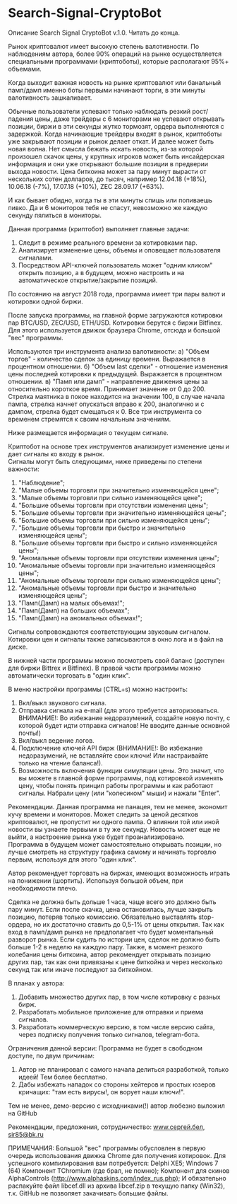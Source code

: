 # Search-Signal-CryptoBot
Описание Search Signal CryptoBot v.1.0.
Читать до конца.

Рынок криптовалют имеет высокую степень валотивности.
По наблюдениям автора, более 90% операций на рынке осуществляется специальными программами (криптоботы), которые располагают 95%+ объемами.

Когда выходит важная новость на рынке криптовалют или банальный памп/дамп именно боты первыми начинают торги, в эти минуты валотивность зашкаливает.

Обычные пользователи успевают только наблюдать резкий рост/падения цены, даже трейдеры с 6 мониторами не успевают открывать позиции, биржи в эти секунды жутко тормозят, ордера выполняются с задержкой. Когда начинающие трейдеры входят в рынок, криптоботы уже закрывают позиции и рынок делает откат. И далее может быть новая волна. Нет смысла бежать искать новость, из-за которой произошел скачок цены, у крупных игроков может быть инсайдерская информация и они уже открывают большие позиции в предверии выхода новости. Цена биткоина может за пару минут вырасти от нескольких сотен долларов, до тысяч, например 12.04.18 (+18%), 10.06.18 (-7%), 17.07.18 (+10%), ZEC 28.09.17 (+63%).

И как бывает обидно, когда ты в эти минуты спишь или попиваешь пивко. Да и 6 мониторов тебя не спасут, невозможно же каждую секунду пялиться в мониторы. 

Данная программа (криптобот) выполняет главные задачи:
1. Следит в режиме реального времени за котировками пар.
2. Анализирует изменение цены, объемы и оповещает пользователя сигналами.
3. Посредством API-ключей пользователь может "одним кликом" открыть позицию, а в будущем, можно настроить и на автоматическое открытие/закрытие позиций.

По состоянию на август 2018 года, программа имеет три пары валют и котировки одной биржи.

После запуска программы, на главной форме загружаются котировки пар BTC/USD, ZEC/USD, ETH/USD. Котировки берутся с биржи Bitfinex. Для этого используется движок браузера Chrome, отсюда и большой "вес" программы.
 
Используются три инструмента анализа валотивности:
а) "Объем торгов" - количество сделок за единицу времени. Выражается в процентном отношении.
б) "Объем last сделки" - отношение изменения цены последней котировки к предыдущей. Выражается в процентном отношении. 
в) "Памп или дамп" - направление движения цены за относительно короткое время. Принимает значение от 0 до 200.  Стрелка маятника в покое находится на значении 100, в случае начала пампа, стрелка начнет опускаться вправо к 200, аналогично и с дампом, стрелка будет смещаться к 0. 
Все три инструмента со временем стремятся к своим начальным значениям.

Ниже размещается информация о текущем сигнале.

Криптобот на основе трех инструментов анализирует изменение цены и дает сигналы ко входу в рынок.     
Сигналы могут быть следующими, ниже приведены по степени важности:
1. "Наблюдение";
2. "Малые объемы торговли при значительно изменяющейся цене";
3. "Малые объемы торговли при сильно изменяющейся цене";
4. "Большие объемы торговли при отсутствии изменения цены";
5. "Большие объемы торговли при значительно изменяющейся цены";
6. "Большие объемы торговли при сильно изменяющейся цены";
7. "Большие объемы торговли при быстро и значительно изменяющейся цены";
8. "Большие объемы торговли при быстро и сильно изменяющейся цены";
9. "Аномальные объемы торговли при отсутствии изменения цены";
10. "Аномальные объемы торговли при значительно изменяющейся цены";
11. "Аномальные объемы торговли при сильно изменяющейся цены";
12. "Аномальные объемы торговли при быстро и значительно изменяющейся цены";
13. "Памп(Дамп) на малых объемах!";
14. "Памп(Дамп) на больших объемах";
15. "Памп(Дамп) на аномальных объемах!";
   
Сигналы сопровождаются соответствующим звуковым сигналом.
Котировки цен и сигналы также записываются в окно лога и в файл на диске.

В нижней части программы можно посмотреть свой баланс (доступен для биржи Bittrex и Bitfinex).
В правой части программы можно автоматически торговать в "один клик".

В меню настройки программы (CTRL+s) можно настроить:
1. Вкл/выкл звукового сигнала.
2. Отправка сигнала на e-mail (для этого требуется авторизоваться. ВНИМАНИЕ!: Во избежание недоразумений, создайте новую почту, с которой будет идти отправка сигналов! Не вводите данные основной почты!)
3. Вкл/выкл ведение логов.
4. Подключение ключей API бирж (ВНИМАНИЕ!: Во избежание недоразумений, не вставляйте свои ключи! Или настраивайте только на чтение баланса!).
5. Возможность включения функции симуляции цены. Это значит, что вы можете в главной форме программы, под котировкой изменять цену, чтобы понять принцип работы программы и как работают сигналы. Набрали цену (или "колесиком" мыши) и нажали "Enter".

Рекомендации.
Данная программа не панацея, тем не менее, экономит кучу времени и мониторов. Может следить за ценой десятков криптовалют, не пропустит ни одного пампа. О влиянии той или иной новости вы узнаете первыми в ту же секунду. Новость может еще не выйти, а настроение рынка уже будет проанализировано.  
Программа в будущем может самостоятельно открывать позиции, но лучше смотреть на структуру графика самому и начинать торговлю первым, используя для этого "один клик". 

Автор рекомендует торговать на биржах, имеющих возможность играть на понижении (шортить). Используя большой объем, при необходимости плечо.

Сделка не должна быть дольше 1 часа, чаще всего это должно быть пару минут. Если после скачка, цена остановилась, лучше закрыть позицию, потеряв только комиссию. Обязательно выставлять stop-ордера, но их достаточно ставить до 0,5-1% от цены открытия. Так как вход в памп/дамп рынка не предполагает что будет моментальный разворот рынка. Если судить по истории цен, сделок не должно быть больше 1-2 в неделю на каждую пару. Также, в момент резкого колебания цены биткоина, автор рекомендует открывать позицию других пар, так как они привязаны к цене биткойна и через несколько секунд так или иначе последуют за биткойном.
   
В планах у автора:
1. Добавить множество других пар, в том числе котировку с разных бирж.
2. Разработать мобильное приложение для отправки и приема сигналов.
3. Разработать коммерческую версию, в том числе версию сайта, через подписку получения только сигналов, telegram-бота.

Ограничения данной версии:
Программа не будет в свободном доступе, по двум причинам:
1. Автор не планировал с самого начала делиться разработкой, только идеей! Тем более бесплатно.
2. Дабы избежать нападок со стороны хейтеров и простых юзеров кричащих: "там есть вирусы!, он ворует наши ключи!". 

Тем не менее, демо-версию с исходниками(!) автор любезно выложил на GitHub 

Рекомендации, предложения, сотрудничество: 
www.сергей.бел,
sir85@bk.ru

ПРИМЕЧАНИЯ:
Большой "вес" программы обусловлен в первую очередь использования движка Chrome для получения котировок.
Для успешного компилирования вам потребуется:
Delphi XE5;
Windows 7 (64)
Компонент TChromium (где брал, не помню);
Компонент для скинов AlphaControls  (http://www.alphaskins.com/index_rus.php);
И обязательно распакуйте файл libcef.dll из архива libcef.zip в текущую папку (Win32), т.к. GitHub не позволяет закачивать большие файлы. 
